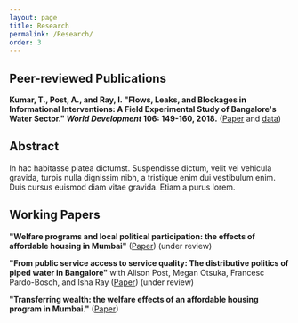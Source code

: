 ```yaml
---
layout: page
title: Research
permalink: /Research/
order: 3
---
```


## Peer-reviewed Publications
 
**Kumar, T., Post, A., and Ray, I. "Flows, Leaks, and Blockages in Informational Interventions: A Field Experimental Study of Bangalore's Water Sector." *World Development* 106: 149-160, 2018.** ([Paper](https://docs.google.com/viewer?a=v&pid=sites&srcid=ZGVmYXVsdGRvbWFpbnxhbGlzb25lcG9zdHxneDo2MjRlMWRiZDNlYzJlNWRl) and [data](https://dataverse.harvard.edu/dataset.xhtml?persistentId=doi:10.7910/DVN/ZMYDWN))

<div class="openberkeley-collapsible-container">
<h2 class="openberkeley-collapsible-controller">Abstract</h2>
<div class="openberkeley-collapsible-target">
<p>In hac habitasse platea dictumst. Suspendisse dictum, velit vel vehicula gravida,
turpis nulla dignissim nibh, a tristique enim dui vestibulum enim. Duis cursus
euismod diam vitae gravida. Etiam a purus lorem.</p>
</div>
</div>

## Working Papers

**"Welfare programs and local political participation: the effects of affordable housing in Mumbai"** ([Paper](Participation.pdf)) (under review)

**"From public service access to service quality: The distributive politics of piped water in Bangalore"**  with Alison Post, Megan Otsuka, Francesc Pardo-Bosch, and Isha Ray ([Paper](https://watson.brown.edu/southasia/files/southasia/imce/events/Spring2018/Postetal.intermittency4.20.pdf)) (under review)

**"Transferring wealth: the welfare effects of an affordable housing program in Mumbai."** ([Paper](Draft4.pdf))


